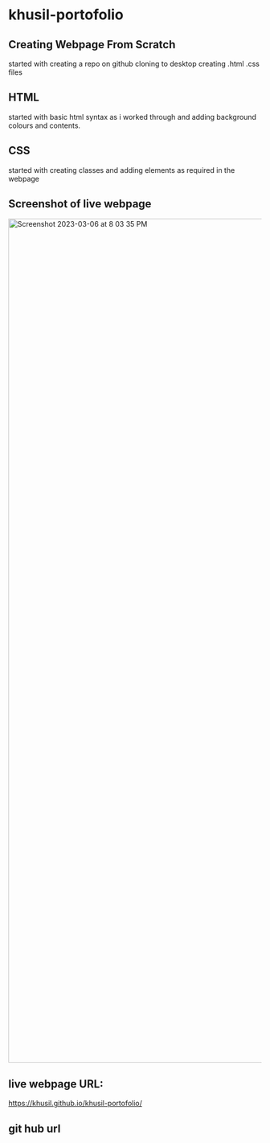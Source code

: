 # khusil-portofolio
## Creating Webpage From Scratch

started with creating a repo on github
cloning to desktop
creating .html .css files

## HTML

started with basic html syntax as i worked through and adding background colours and contents.

## CSS 
started with creating classes and adding elements as required in the webpage

## Screenshot of live webpage


<img width="1680" alt="Screenshot 2023-03-06 at 8 03 35 PM" src="https://user-images.githubusercontent.com/123524789/223292348-5b9a9dcc-5126-4347-9c5a-7d6dfc353e12.png">
 
 
 
## live webpage URL:
https://khusil.github.io/khusil-portofolio/

## git hub url






